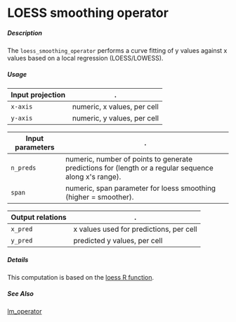 # LOESS smoothing operator

##### Description

The `loess_smoothing_operator` performs a curve fitting of y values against x values based on a local regression (LOESS/LOWESS).

##### Usage

Input projection|.
---|---
`x-axis`        | numeric, x values, per cell
`y-axis`        | numeric, y values, per cell

Input parameters|.
---|---
`n_preds`        | numeric, number of points to generate predictions for (length or a regular sequence along x's range).
`span`        | numeric, span parameter for loess smoothing (higher = smoother). 

Output relations|.
---|---
`x_pred`        | x values used for predictions, per cell
`y_pred`        | predicted y values, per cell

##### Details

This computation is based on the [loess R function](https://www.rdocumentation.org/packages/stats/versions/3.6.2/topics/loess).

##### See Also

[lm_operator](https://github.com/tercen/lm_operator)

